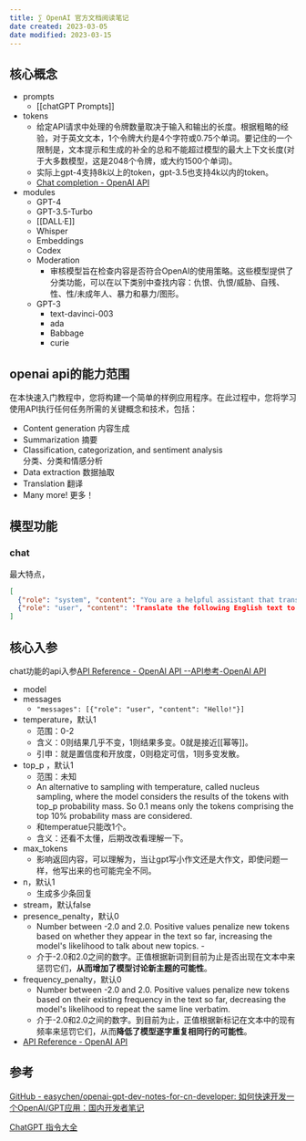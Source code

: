 ```yaml
---
title: ∑ OpenAI 官方文档阅读笔记
date created: 2023-03-05
date modified: 2023-03-15
---
```


## 核心概念

- prompts
	- [[chatGPT Prompts]]
- tokens
	- 给定API请求中处理的令牌数量取决于输入和输出的长度。根据粗略的经验，对于英文文本，1个令牌大约是4个字符或0.75个单词。要记住的一个限制是，文本提示和生成的补全的总和不能超过模型的最大上下文长度(对于大多数模型，这是2048个令牌，或大约1500个单词)。
	- 实际上gpt-4支持8k以上的token，gpt-3.5也支持4k以内的token。
	- [Chat completion - OpenAI API](https://platform.openai.com/docs/guides/chat/managing-tokens)
- modules
	- GPT-4
	- GPT-3.5-Turbo
	- [[DALL·E]]
	- Whisper
	- Embeddings
	- Codex
	- Moderation
		- 审核模型旨在检查内容是否符合OpenAI的使用策略。这些模型提供了分类功能，可以在以下类别中查找内容：仇恨、仇恨/威胁、自残、性、性/未成年人、暴力和暴力/图形。
	- GPT-3
		- text-davinci-003
		- ada
		- Babbage
		- curie

## openai api的能力范围

在本快速入门教程中，您将构建一个简单的样例应用程序。在此过程中，您将学习使用API执行任何任务所需的关键概念和技术，包括：

- Content generation 内容生成
- Summarization 摘要
- Classification, categorization, and sentiment analysis  
    分类、分类和情感分析
- Data extraction 数据抽取
- Translation 翻译
- Many more! 更多！

## 模型功能

### chat

最大特点，

```json
[
  {"role": "system", "content": "You are a helpful assistant that translates English to French."},
  {"role": "user", "content": 'Translate the following English text to French: "{text}"'}
]
```

## 核心入参

chat功能的api入参[API Reference - OpenAI API --API参考-OpenAI API](https://platform.openai.com/docs/api-reference/chat)

- model
- messages
	- `"messages": [{"role": "user", "content": "Hello!"}]`
- temperature，默认1
	- 范围：0-2
	- 含义：0则结果几乎不变，1则结果多变。0就是接近[[幂等]]。
	- 引申：就是置信度和开放度，0则稳定可信，1则多变发散。
- top_p ，默认1
	- 范围：未知
	- An alternative to sampling with temperature, called nucleus sampling, where the model considers the results of the tokens with top_p probability mass. So 0.1 means only the tokens comprising the top 10% probability mass are considered.
	- 和temperatue只能改1个。
	- 含义：还看不太懂，后期改改看理解一下。
- max_tokens
	- 影响返回内容，可以理解为，当让gpt写小作文还是大作文，即使问题一样，他写出来的也可能完全不同。
- n，默认1
	- 生成多少条回复
- stream，默认false
- presence_penalty，默认0
	- Number between -2.0 and 2.0. Positive values penalize new tokens based on whether they appear in the text so far, increasing the model's likelihood to talk about new topics. -
	- 介于-2.0和2.0之间的数字。正值根据新词到目前为止是否出现在文本中来惩罚它们，**从而增加了模型讨论新主题的可能性**。
- frequency_penalty，默认0
	- Number between -2.0 and 2.0. Positive values penalize new tokens based on their existing frequency in the text so far, decreasing the model's likelihood to repeat the same line verbatim.  
	- 介于-2.0和2.0之间的数字。到目前为止，正值根据新标记在文本中的现有频率来惩罚它们，从而**降低了模型逐字重复相同行的可能性**。
- [API Reference - OpenAI API](https://platform.openai.com/docs/api-reference/parameter-details)


## 参考
[GitHub - easychen/openai-gpt-dev-notes-for-cn-developer: 如何快速开发一个OpenAI/GPT应用：国内开发者笔记](https://github.com/easychen/openai-gpt-dev-notes-for-cn-developer)

[ChatGPT 指令大全](https://www.explainthis.io/zh-hans/chatgpt)